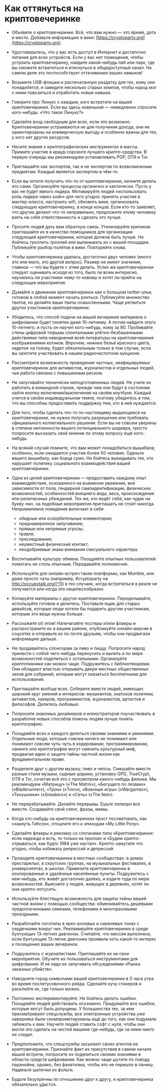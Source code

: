 Как оттянуться на криптовечеринке
=================================

 * Объявите о криптовечеринке. Всё, что вам нужно — это время, дата и место. Добавьте информацию в вики: [https://cryptoparty.org](https://cryptoparty.org).

 * Удостоверьтесь, что у вас есть доступ в Интернет и достаточно питания для всех устройств. Если у вас нет помещения, чтобы устроить криптовечеринку, найдите какой-нибудь паб или парк, где вы сможете встретиться и втиснуться в общедоступный канал. На самом деле это поспособствует оттачиванию ваших навыков!

 * Возьмите USB-флэшки и распечатанную раздатку для тех, кому они понадобятся, и заведите несколько старых компов, чтобы народ мог с ними повозиться и отработать новые навыки.

 * Говорите про Линукс с каждым, кого встретите на вашей криптовечеринке. Если вы здесь новенький — немедленно спросите кого-нибудь: «Что такое Линукс?»

 * Сделайте вход свободным для всех, если это возможно. Криптовечеринки устраиваются не для получения дохода, они не ориентированы на коммерческую выгоду и особенно важны для тех, у кого нет других ресурсов.

 * Несите знания о криптографических инструментах в массы. Примите участие в крауд-сорсинге лучшего крипто-средства. В первую очередь мы рекомендуем устанавливать PGP, OTR и Tor.

 * Приглашайте как экспертов, так и не экспертов по всевозможным предметам. Каждый является экспертом в чём-то.

 * Если вы хотите получить что-то от криптовечеринки, начните делать это сами. Организуйте процессы органично и хаотически. Пусть у вас не будет явного лидера. Мотивируйте людей «использовать роль лидера через sudo» для чего угодно: принять участие в мастер-классе, настроить wifi, обновить вики, организовать следующую криптовечеринку, в конце концов. Если кто-то заявляет, что другие делают что-то неправильно, предложите этому человеку взять на себя ответственность и сделать это лучше.

 * Просите людей дать вам обратную связь. Утилизируйте критиков: приглашайте их в качестве помощников для организации следующей криптовечеринки, которая должна быть лучше. Не бойтесь троллить троллей или выпинывать их с вашей площадки. Публикуйте разбор полётов в вики. Повторяйте снова.

 * Чтобы криптовечеринка удалась, достаточно двух человек (много это или мало, это другой вопрос). Размер не имеет значения, главное — что́ вы будете с этим делать. Успех же криптовечеринки следует оценивать исходя из того, было ли всем интересно, научились ли участники чему-то новому и хотят ли прийти на следующее мероприятие.

 * Думайте о движении криптовечеринок как о большом twitter-улье, готовом в любой момент начать роиться. Публикуйте множество твитов, но делайте ваши твиты осмысленными. Чаще ретвитьте других участников криптовечеринок.

 * Убедитесь, что способ подачи на вашей вечеринке материала о шифровании будет понятен даже 10-летнему. А потом найдите этого 10-летнего, и пусть он научит кого-нибудь, кому за 80. Пробивайте стены цифровой тюрьмы спонтанными улётно-безбашенными действиями типа наводнения всей литературы на криптовечеринке изображениями котиков. Впрочем, нижнее бельё красного цвета, надетое на голову, будет обязательным только в том случае, если вы захотите участвовать в нашем радиочастотном аукционе.

 * Рассмотрите возможность проведения частных, неафишируемых криптовечеринок для активистов, журналистов и отдельных людей, чья работа связана с повышенным риском.

 * Не запугивайте технически неподготовленных людей. Не учите их работать в командной строке, прежде чем они будут в состоянии найти кнопку включения/выключения на своём ноутбуке. Каждый учится в своём индивидуальном темпе, поэтому убедитесь в том, что вы способны предоставить поддержку тем, кто в ней нуждается.

 * Для того, чтобы сделать что-то по-настоящему выдающееся на криптовечеринке, не нужно получать разрешение или требовать официального коллегиального решения. Если вы не совсем уверены в степени нетленности вашего потенциального шедевра, просто попросите высказать своё мнение по этому вопросу ещё кого-нибудь.

 * На всякий случай помните, что вам может понадобиться вышибала; особенно, если ожидается участие более 50 человек. Оденьте вашего вышибалу, как борца сумо. Не бойтесь выкидывать тех, кто нарушает политику социального взаимодействия вашей криптовечеринки.

 * Одна из целей криптовечеринки — предоставить каждому опыт взаимодействия, основанного на взаимном уважении, вне зависимости от пола, гендерной самоидентификации, физических возможностей, особенностей внешнего вида, веса, происхождения или религиозных убеждений. Тех же, кто ведёт себя, как чудак на букву «м», на подобные мероприятия приглашать не сто́ит никогда. Неприемлемое поведение включает в себя:

    * обидные или оскорбительные комментарии;
    * преднамеренное запугивание;
    * прямые или непрямые угрозы;
    * травля;
    * преследование;
    * неуместный физический контакт;
    * неодобряемые знаки внимания сексуального характера.

 * Воспитывайте культуру обмена. Поощряйте опытных пользователей помогать не столь опытным. Передавайте полномочия.

 * Используйте для онлайн-встреч такие платформы, как Mumble, или даже просто чаты (например, #cryptoparty на http://occupytalk.org/[^1]) в тех случаях, когда встретиться в реале не получается или когда это нецелесообразно.
[^1]: На момент перевода (июль 2015 года) сервер не предоставлял пользовательских сервисов.

 * Копируйте материалы с других криптовечеринок. Переделывайте, используйте готовое и делитесь. Поставьте ящик для старых девайсов, которые люди хотели бы подарить другим участникам, которым эти вещи нужны больше.

 * Расскажите об этом! Напечатайте постеры и/или флаеры и распространите их в вашем районе, опубликуйте онлайн-версии в соцсетях и отправьте их по почте друзьям, чтобы они продвигали информацию дальше.

 * Не продавайтесь спонсорам за пиво и пиццу. Попросите народ принести с собой чего-нибудь перекусить и выпить и по мере возможностей поделиться с остальными. Организуйте криптопикники как можно чаще. Подружитесь с библиотекарями. Они обладают властью открывать двери местных общественных залов для собраний, которые могут оказаться бесплатными для использования.

 * Приглашайте вообще всех. Соберите вместе людей, имеющих широкий круг умений и интересов: музыкантов, знатоков политики, активистов, хакеров, программистов, журналистов, артистов и философов. Делитесь любовью.<!--- Spread the love → ? --->

 * Попросите знакомых дизайнеров и иллюстраторов поучаствовать в разработке новых способов помочь людям лучше понять криптографию.

 * Поощряйте всех и каждого делиться своими знаниями и умениями. Отдельные люди, которые совсем ничего не понимают или понимают совсем чуть-чуть в кодировании, программировании, хакинге или криптографии могут сменить культурный миф<!--- Или как перевести «can change cultures»? --->, продвигая идею о защите тайны частной жизни как фундаментальном праве.

 * Разделите друг с другом музыку, пиво и чипсы. Смешайте вместе разные стили музыки, сырные шарики, установку GPG, TrueCrypt, OTR и Tor, сочетая всё это с просмотром какого-нибудь фильма. Мы рекомендуем «Матрицу» («The Matrix»), «Бегущего по лезвию» («Bladerunner»), «Трон» («Tron»), «Военные игры» («Wargames»), «Тихушники» («Sneakers») и «Сеть» («The Net»).

 * Не перерабатывайте. Делайте перерывы. Ешьте попкорн все вместе. Создавайте свой сленг, фразы, мемы.

 * Когда кто-нибудь на криптовечеринках прост посоветовать, как «хакнуть Гибсон», отошлите его к эпизодам «My Little Pony».

 * Сделайте флаеры и рекламу со слоганами типа «Криптовечеринки: если надежда и есть, то только на пролов» и «Будем крипто-отрываться, как будто 1984 уже настал». Крипто-замутите что угодно, чтобы избежать репрессий и депрессий.

 * Проводите криптовечеринки в местных сообществах: в домах престарелых, в скаутских группах, на музыкальных фестивалях, в университетах, в школах. Привезите криптовечеринки в изолированные и удалённые населённые пункты. Подружитесь с кем-нибудь, кто живёт достаточно далеко, и ездите туда по мере возможностей. Выясните у людей, живущих в деревнях, хотят ли они крипто-потусить.

 * Используйте блестящую возможность для защиты тайны вашей частной жизни с помощью сообщества<!--- crowd-sourced privacy --->: обменивайтесь дешёвыми предоплаченными симками, телефонами и многоразовыми проездными.

 * Разработайте логотипы в ярко-розовых и сиреневых тонах с сердечками вокруг них. Рекламируйте криптовечеринки в среде бунтующих 13-летних девчонок. Считайте, что миссия выполнена, если бунтующие 13-летне девчонки проявили хоть какой-то интерес к посещению ваших вечеринок.

 * Подружитесь с журналистами. Приглашайте их на свои мероприятия. Обучите их пользоваться инструментами для шифрования. И не надо их запугивать обсуждениями «Рынка заказных убийств».

 * Наводните город символами вашей криптовечеринки в 3 часа утра во время послетусовочного рейда. Сделайте кучу стикеров и расклейте их, где только можно.

 * Постоянно экспериментируйте. Не бойтесь делать ошибки. Поощряйте людей действовать осознанно. Придумайте все ошибки, которые могут быть допущены. У большинства тех, за кем присматривают спецслужбы, все электронные устройства уже наверняка были скомпрометированы ещё до того, как они подумали забежать к вам. Научите людей ставить софт с нуля, чтобы они могли это сделать на чистой машине где-нибудь, где за ними никто не следит.

 * Предположите, что спецслужбы засылают своих агентов на криптовечеринки. Признайте факт их присутствия в самом начале вашей встречи, попросите их поделиться своими знаниями в области средств шифрования. Как можно чаще шутите по поводу паранойии, однако, без фанатизма, чтобы это не перешло в панику. Наденьте шапочки из фольги.

 * Будьте безупречны по отношению друг к другу, и криптовечеринка обязательно удастся.
